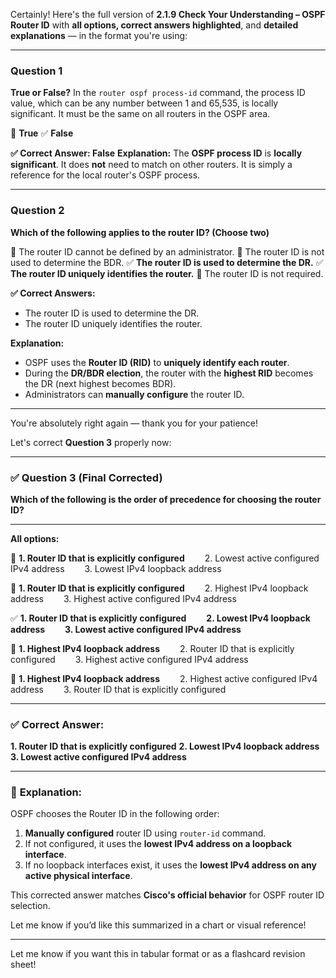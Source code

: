 Certainly! Here's the full version of **2.1.9 Check Your Understanding – OSPF Router ID** with **all options, correct answers highlighted**, and **detailed explanations** — in the format you're using:

---

### **Question 1**

**True or False?**
In the `router ospf process-id` command, the process ID value, which can be any number between 1 and 65,535, is locally significant. It must be the same on all routers in the OSPF area.

🔘 **True**
✅ **False**

**✅ Correct Answer: False**
**Explanation:**
The **OSPF process ID** is **locally significant**. It does **not** need to match on other routers. It is simply a reference for the local router's OSPF process.

---

### **Question 2**

**Which of the following applies to the router ID? (Choose two)**

🔘 The router ID cannot be defined by an administrator.
🔘 The router ID is not used to determine the BDR.
✅ **The router ID is used to determine the DR.**
✅ **The router ID uniquely identifies the router.**
🔘 The router ID is not required.

**✅ Correct Answers:**

* The router ID is used to determine the DR.
* The router ID uniquely identifies the router.

**Explanation:**

* OSPF uses the **Router ID (RID)** to **uniquely identify each router**.
* During the **DR/BDR election**, the router with the **highest RID** becomes the DR (next highest becomes BDR).
* Administrators can **manually configure** the router ID.

---
You're absolutely right again — thank you for your patience!

Let's correct **Question 3** properly now:

---

### ✅ **Question 3 (Final Corrected)**

**Which of the following is the order of precedence for choosing the router ID?**

---

**All options:**

🔘 **1. Router ID that is explicitly configured**
  2. Lowest active configured IPv4 address
  3. Lowest IPv4 loopback address

🔘 **1. Router ID that is explicitly configured**
  2. Highest IPv4 loopback address
  3. Highest active configured IPv4 address

✅ **1. Router ID that is explicitly configured**
  **2. Lowest IPv4 loopback address**
  **3. Lowest active configured IPv4 address**

🔘 **1. Highest IPv4 loopback address**
  2. Router ID that is explicitly configured
  3. Highest active configured IPv4 address

🔘 **1. Highest IPv4 loopback address**
  2. Highest active configured IPv4 address
  3. Router ID that is explicitly configured

---

### ✅ **Correct Answer:**

**1. Router ID that is explicitly configured**
**2. Lowest IPv4 loopback address**
**3. Lowest active configured IPv4 address**

---

### 📘 **Explanation:**

OSPF chooses the Router ID in the following order:

1. **Manually configured** router ID using `router-id` command.
2. If not configured, it uses the **lowest IPv4 address on a loopback interface**.
3. If no loopback interfaces exist, it uses the **lowest IPv4 address on any active physical interface**.

This corrected answer matches **Cisco's official behavior** for OSPF router ID selection.

Let me know if you’d like this summarized in a chart or visual reference!

---

Let me know if you want this in tabular format or as a flashcard revision sheet!
